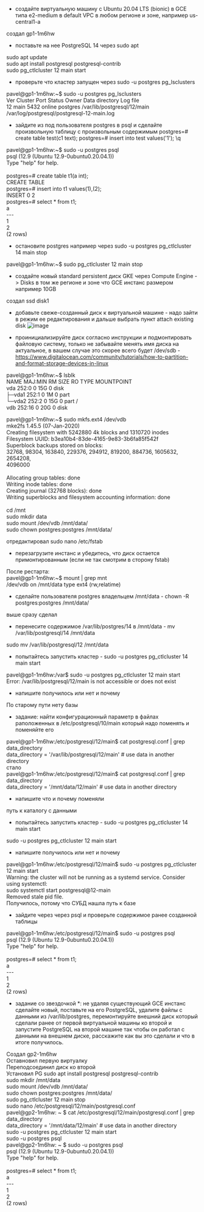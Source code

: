  - создайте виртуальную машину c Ubuntu 20.04 LTS (bionic) в GCE типа e2-medium в default VPC в любом регионе и зоне, например us-central1-a

создал gp1-1m6hw
 - поставьте на нее PostgreSQL 14 через sudo apt
 
 sudo apt update<BR>
sudo apt install postgresql postgresql-contrib<BR>
sudo pg_ctlcluster 12 main start
 - проверьте что кластер запущен через sudo -u postgres pg_lsclusters

pavel@gp1-1m6hw:~$ sudo -u postgres pg_lsclusters<BR>
Ver Cluster Port Status Owner    Data directory              Log file<BR>
12  main    5432 online postgres /var/lib/postgresql/12/main /var/log/postgresql/postgresql-12-main.log<BR>

 - зайдите из под пользователя postgres в psql и сделайте произвольную таблицу с произвольным содержимым postgres=# create table test(c1 text); postgres=# insert into test values('1'); \q
 
 pavel@gp1-1m6hw:~$ sudo -u postgres psql<BR>
psql (12.9 (Ubuntu 12.9-0ubuntu0.20.04.1))<BR>
Type "help" for help.<BR>
<BR>
postgres=# create table t1(a int);<BR>
CREATE TABLE<BR>
postgres=# insert into t1 values(1),(2);<BR>
INSERT 0 2<BR>
postgres=# select * from t1;<BR>
 a<BR>
---<BR>
 1<BR>
 2<BR>
(2 rows)<BR>

 - остановите postgres например через sudo -u postgres pg_ctlcluster 14 main stop
 
 pavel@gp1-1m6hw:~$ sudo pg_ctlcluster 12 main stop

 - создайте новый standard persistent диск GKE через Compute Engine -> Disks в том же регионе и зоне что GCE инстанс размером например 10GB
 
 создал ssd disk1
 - добавьте свеже-созданный диск к виртуальной машине - надо зайти в режим ее редактирования и дальше выбрать пункт attach existing disk
 ![image](https://user-images.githubusercontent.com/16693077/159765960-228a3ec7-8c97-4bf8-b141-17a0f7ac2454.png)

 - проинициализируйте диск согласно инструкции и подмонтировать файловую систему, только не забывайте менять имя диска на актуальное, в вашем случае это скорее всего будет /dev/sdb - https://www.digitalocean.com/community/tutorials/how-to-partition-and-format-storage-devices-in-linux

 pavel@gp1-1m6hw:~$ lsblk<BR>
NAME   MAJ:MIN RM SIZE RO TYPE MOUNTPOINT<BR>
vda    252:0    0  15G  0 disk<BR>
├─vda1 252:1    0   1M  0 part<BR>
└─vda2 252:2    0  15G  0 part /<BR>
vdb    252:16   0  20G  0 disk<BR>

 
pavel@gp1-1m6hw:~$ sudo mkfs.ext4 /dev/vdb<BR>
mke2fs 1.45.5 (07-Jan-2020)<BR>
Creating filesystem with 5242880 4k blocks and 1310720 inodes<BR>
Filesystem UUID: b3ea10b4-83de-4165-9e83-3b6fa85f542f<BR>
Superblock backups stored on blocks:<BR>
        32768, 98304, 163840, 229376, 294912, 819200, 884736, 1605632, 2654208,<BR>
        4096000<BR>
<BR>
Allocating group tables: done<BR>
Writing inode tables: done<BR>
Creating journal (32768 blocks): done<BR>
Writing superblocks and filesystem accounting information: done<BR>
<BR>
cd /mnt<BR>
sudo mkdir data<BR>
 sudo mount /dev/vdb /mnt/data/<BR>
 sudo chown postgres:postgres /mnt/data/<BR>
 
 отредактировал sudo nano /etc/fstab 
 - перезагрузите инстанс и убедитесь, что диск остается примонтированным (если не так смотрим в сторону fstab)

 После рестарта:<BR>
 pavel@gp1-1m6hw:~$ mount | grep mnt<BR>
/dev/vdb on /mnt/data type ext4 (rw,relatime)

 
 - сделайте пользователя postgres владельцем /mnt/data - chown -R postgres:postgres /mnt/data/
 
 выше сразу сделал
 - перенесите содержимое /var/lib/postgres/14 в /mnt/data - mv /var/lib/postgresql/14 /mnt/data
 
 sudo mv /var/lib/postgresql/12 /mnt/data
 
 - попытайтесь запустить кластер - sudo -u postgres pg_ctlcluster 14 main start
 
 pavel@gp1-1m6hw:/var$ sudo -u postgres pg_ctlcluster 12 main start<BR>
Error: /var/lib/postgresql/12/main is not accessible or does not exist

 
 - напишите получилось или нет и почему
 
 По старому пути нету базы
 - задание: найти конфигурационный параметр в файлах раположенных в /etc/postgresql/10/main который надо поменять и поменяйте его
 
 pavel@gp1-1m6hw:/etc/postgresql/12/main$ cat  postgresql.conf | grep data_directory<BR>
data_directory = '/var/lib/postgresql/12/main'          # use data in another directory<BR>
 стало<BR>
 pavel@gp1-1m6hw:/etc/postgresql/12/main$ cat  postgresql.conf | grep data_directory<BR>
data_directory = '/mnt/data/12/main'           # use data in another directory<BR>


 - напишите что и почему поменяли
 
 путь к каталогу с данными
 - попытайтесь запустить кластер - sudo -u postgres pg_ctlcluster 14 main start
 
 sudo -u postgres pg_ctlcluster 12 main start
 - напишите получилось или нет и почему

  pavel@gp1-1m6hw:/etc/postgresql/12/main$ sudo -u postgres pg_ctlcluster 12 main start<BR>
Warning: the cluster will not be running as a systemd service. Consider using systemctl:<BR>
  sudo systemctl start postgresql@12-main<BR>
Removed stale pid file.<BR>
 Получилось, потому что СУБД нашла путь к базе<BR>
 - зайдите через через psql и проверьте содержимое ранее созданной таблицы
 
pavel@gp1-1m6hw:/etc/postgresql/12/main$ sudo -u postgres psql<BR>
psql (12.9 (Ubuntu 12.9-0ubuntu0.20.04.1))<BR>
Type "help" for help.<BR>
<BR>
postgres=# select * from t1;<BR>
 a<BR>
---<BR>
 1<BR>
 2<BR>
(2 rows)<BR>


 
 - задание со звездочкой *: не удаляя существующий GCE инстанс сделайте новый, поставьте на его PostgreSQL, удалите файлы с данными из /var/lib/postgres, перемонтируйте внешний диск который сделали ранее от первой виртуальной машины ко второй и запустите PostgreSQL на второй машине так чтобы он работал с данными на внешнем диске, расскажите как вы это сделали и что в итоге получилось.

 Создал gp2-1m6hw<BR>
 Оставновил первую виртуалку<BR>
 Переподсоединил диск ко второй<BR>
 Установил PG sudo apt install postgresql postgresql-contrib<BR>
  sudo mkdir /mnt/data<BR>
 sudo mount /dev/vdb /mnt/data/<BR>
 sudo chown postgres:postgres /mnt/data/<BR>
 sudo pg_ctlcluster 12 main stop<BR>
 sudo nano /etc/postgresql/12/main/postgresql.conf<BR>
 pavel@gp2-1m6hw: ~ $ cat  /etc/postgresql/12/main/postgresql.conf | grep data_directory<BR>
data_directory = '/mnt/data/12/main'            # use data in another directory<BR>
 sudo -u postgres pg_ctlcluster 12 main start<BR>
 sudo -u postgres psql<BR>
 pavel@gp2-1m6hw: ~ $ sudo -u postgres psql<BR>
psql (12.9 (Ubuntu 12.9-0ubuntu0.20.04.1))<BR>
Type "help" for help.<BR>
<BR>
postgres=# select * from t1;<BR>
 a<BR>
---<BR>
 1<BR>
 2<BR>
(2 rows)<BR>
